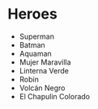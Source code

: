 # Heroes

* Superman
* Batman
* Aquaman
* Mujer Maravilla
* Linterna Verde
* Robin
* Volcán Negro
* El Chapulin Colorado
